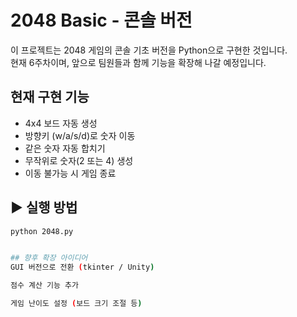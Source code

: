 # 2048 Basic - 콘솔 버전

이 프로젝트는 2048 게임의 콘솔 기초 버전을 Python으로 구현한 것입니다.  
현재 6주차이며, 앞으로 팀원들과 함께 기능을 확장해 나갈 예정입니다.

## 현재 구현 기능

- 4x4 보드 자동 생성
- 방향키 (w/a/s/d)로 숫자 이동
- 같은 숫자 자동 합치기
- 무작위로 숫자(2 또는 4) 생성
- 이동 불가능 시 게임 종료

## ▶ 실행 방법

```bash
python 2048.py


## 향후 확장 아이디어
GUI 버전으로 전환 (tkinter / Unity)

점수 계산 기능 추가

게임 난이도 설정 (보드 크기 조절 등)
